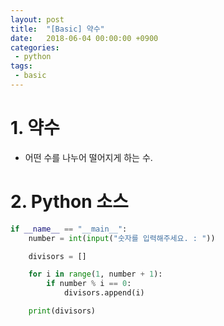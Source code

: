 ```yaml
---
layout: post
title:  "[Basic] 약수"
date:   2018-06-04 00:00:00 +0900
categories:
 - python
tags: 
 - basic
---
```


# 1. 약수
-  어떤 수를 나누어 떨어지게 하는 수.

# 2. Python 소스
```python
if __name__ == "__main__":
    number = int(input("숫자를 입력해주세요. : "))

    divisors = []

    for i in range(1, number + 1):
        if number % i == 0:
            divisors.append(i)

    print(divisors)
```